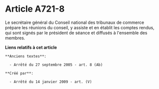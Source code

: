 # Article A721-8

Le secrétaire général du Conseil national des tribunaux de commerce prépare les réunions du conseil, y assiste et en établit
les comptes rendus, qui sont signés par le président de séance et diffusés à l'ensemble des membres.

**Liens relatifs à cet article**

	**Anciens textes**:

	  - Arrêté du 27 septembre 2005 - art. 8 (Ab)

	**Créé par**:

	  - Arrêté du 14 janvier 2009 - art. (V)
